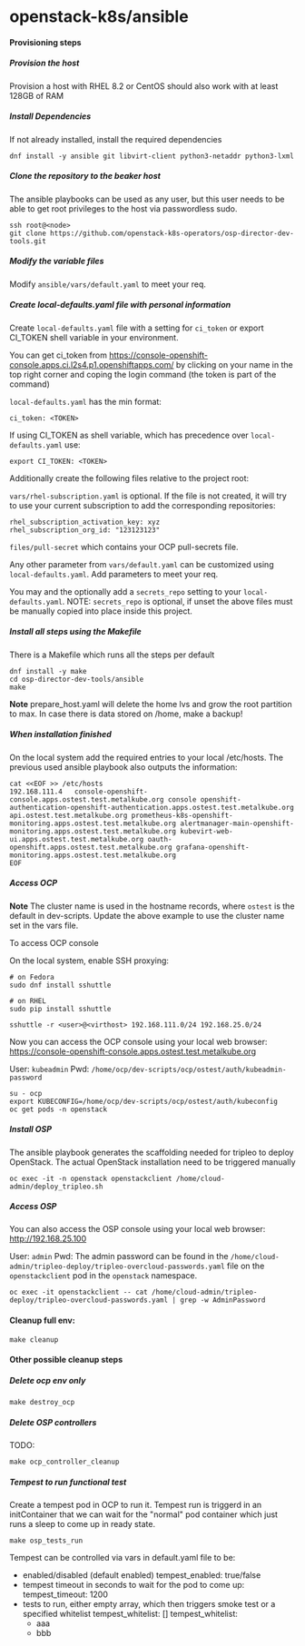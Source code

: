 # openstack-k8s/ansible

#### Provisioning steps

##### Provision the host

Provision a host with RHEL 8.2 or CentOS should also work with at least 128GB of RAM


##### Install Dependencies

If not already installed, install the required dependencies

```
dnf install -y ansible git libvirt-client python3-netaddr python3-lxml
```

##### Clone the repository to the beaker host

The ansible playbooks can be used as any user, but this user needs to be able to
get root privileges to the host via passwordless sudo.

```
ssh root@<node>
git clone https://github.com/openstack-k8s-operators/osp-director-dev-tools.git
```

##### Modify the variable files

Modify `ansible/vars/default.yaml` to meet your req.

##### Create local-defaults.yaml file with personal information

Create `local-defaults.yaml` file with a setting for `ci_token`
or export CI_TOKEN shell variable in your environment.

You can get ci_token from https://console-openshift-console.apps.ci.l2s4.p1.openshiftapps.com/
by clicking on your name in the top right corner and coping the login
command (the token is part of the command)

`local-defaults.yaml` has the min format:

```
ci_token: <TOKEN>
```

If using CI_TOKEN as shell variable, which has precedence over
`local-defaults.yaml` use:

```
export CI_TOKEN: <TOKEN>
```

Additionally create the following files relative to the
project root:

`vars/rhel-subscription.yaml` is optional. If the file is not created, it will try to use your current subscription to add the corresponding repositories:

```
rhel_subscription_activation_key: xyz
rhel_subscription_org_id: "123123123"
```

`files/pull-secret` which contains your OCP pull-secrets file.

Any other parameter from `vars/default.yaml` can be customized using
`local-defaults.yaml`. Add parameters to meet your req.

You may and the optionally add a `secrets_repo` setting to your `local-defaults.yaml`.
NOTE: `secrets_repo` is optional, if unset the above files must be manually copied
into place inside this project.

##### Install all steps using the Makefile

There is a Makefile which runs all the steps per default

```
dnf install -y make
cd osp-director-dev-tools/ansible
make
```

**Note**
prepare_host.yaml will delete the home lvs and grow the root partition to max.
In case there is data stored on /home, make a backup!

##### When installation finished

On the local system add the required entries to your local /etc/hosts. The previous used ansible playbook also outputs the information:

```
cat <<EOF >> /etc/hosts
192.168.111.4   console-openshift-console.apps.ostest.test.metalkube.org console openshift-authentication-openshift-authentication.apps.ostest.test.metalkube.org api.ostest.test.metalkube.org prometheus-k8s-openshift-monitoring.apps.ostest.test.metalkube.org alertmanager-main-openshift-monitoring.apps.ostest.test.metalkube.org kubevirt-web-ui.apps.ostest.test.metalkube.org oauth-openshift.apps.ostest.test.metalkube.org grafana-openshift-monitoring.apps.ostest.test.metalkube.org
EOF
```

##### Access OCP
**Note**
The cluster name is used in the hostname records, where `ostest` is the default in dev-scripts.
Update the above example to use the cluster name set in the vars file.

To access OCP console

On the local system, enable SSH proxying:
```
# on Fedora
sudo dnf install sshuttle

# on RHEL
sudo pip install sshuttle

sshuttle -r <user>@<virthost> 192.168.111.0/24 192.168.25.0/24
```

Now you can access the OCP console using your local web browser: <https://console-openshift-console.apps.ostest.test.metalkube.org>

User: `kubeadmin`
Pwd: `/home/ocp/dev-scripts/ocp/ostest/auth/kubeadmin-password`

```
su - ocp
export KUBECONFIG=/home/ocp/dev-scripts/ocp/ostest/auth/kubeconfig
oc get pods -n openstack
```

##### Install OSP

The ansible playbook generates the scaffolding needed for tripleo to deploy OpenStack. The actual OpenStack installation need to be triggered manually
```
oc exec -it -n openstack openstackclient /home/cloud-admin/deploy_tripleo.sh
```

##### Access OSP
You can also access the OSP console using your local web browser: <http://192.168.25.100>

User: `admin`
Pwd: The admin password can be found in the `/home/cloud-admin/tripleo-deploy/tripleo-overcloud-passwords.yaml` file on the `openstackclient` pod in the `openstack` namespace.
```
oc exec -it openstackclient -- cat /home/cloud-admin/tripleo-deploy/tripleo-overcloud-passwords.yaml | grep -w AdminPassword
```

#### Cleanup full env:

```
make cleanup
```

#### Other possible cleanup steps

##### Delete ocp env only

```
make destroy_ocp
```

##### Delete OSP controllers
TODO:
```
make ocp_controller_cleanup
```

##### Tempest to run functional test

Create a tempest pod in OCP to run it. Tempest run is triggerd in an initContainer that we can wait
for the "normal" pod container which just runs a sleep to come up in ready state.

```
make osp_tests_run
```

Tempest can be controlled via vars in default.yaml file to be:
* enabled/disabled (default enabled)
  tempest_enabled: true/false
* tempest timeout in seconds to wait for the pod to come up:
  tempest_timeout: 1200
* tests to run, either empty array, which then triggers smoke test
  or a specified whitelist
  tempest_whitelist: []
  tempest_whitelist:
  - aaa
  - bbb
